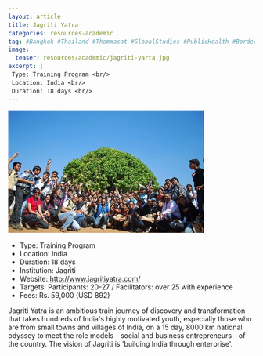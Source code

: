 ```yaml
---
layout: article
title: Jagriti Yatra
categories: resources-academic
tag: #Bangkok #Thailand #Thammasat #GlobalStudies #PublicHealth #BorderHealth #GoodHealthAndWellBeing #GG_DecentWorkAndEconomicGrowth #GG_ResponsibleConsumptionAndProduction
image:
  teaser: resources/academic/jagriti-yarta.jpg
excerpt: |
 Type: Training Program <br/>
 Location: India <br/>
 Duration: 18 days <br/>
---
```


<img src="/images/resources/academic/jagriti-yarta.jpg"/>

+ Type: Training Program
+ Location: India
+ Duration: 18 days
+ Institution: Jagriti
+ Website: <a href=”http://www.jagritiyatra.com/”>http://www.jagritiyatra.com/</a>
+ Targets: Participants: 20-27 / Facilitators: over 25 with experience
+ Fees: Rs. 59,000 (USD 892)

Jagriti Yatra is an ambitious train journey of discovery and transformation that takes hundreds of India's highly motivated youth, especially those who are from small towns and villages of India, on a 15 day, 8000 km national odyssey to meet the role models - social and business entrepreneurs - of the country. The vision of Jagriti is 'building India through enterprise'.
